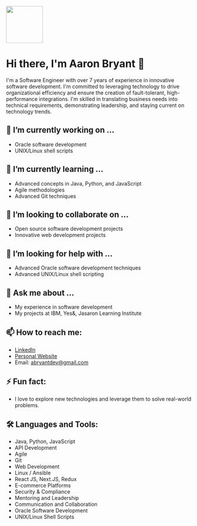 <img src="https://www.aaronbryantdev.com/static/media/logo.ad07ac99e06425376c46.png" width="100px">

# Hi there, I'm Aaron Bryant 👋

I'm a Software Engineer with over 7 years of experience in innovative software development. I'm committed to leveraging technology to drive organizational efficiency and ensure the creation of fault-tolerant, high-performance integrations. I'm skilled in translating business needs into technical requirements, demonstrating leadership, and staying current on technology trends.

## 🔭 I’m currently working on ...

- Oracle software development
- UNIX/Linux shell scripts

## 🌱 I’m currently learning ...

- Advanced concepts in Java, Python, and JavaScript
- Agile methodologies
- Advanced Git techniques

## 👯 I’m looking to collaborate on ...

- Open source software development projects
- Innovative web development projects

## 🤔 I’m looking for help with ...

- Advanced Oracle software development techniques
- Advanced UNIX/Linux shell scripting

## 💬 Ask me about ...

- My experience in software development
- My projects at IBM, Yes&, Jasaron Learning Institute

## 📫 How to reach me: 

- [LinkedIn](https://www.linkedin.com/in/aaron-bryant/)
- [Personal Website](http://aaronbryantdev.com/)
- Email: abryantdev@gmail.com

## ⚡ Fun fact: 

- I love to explore new technologies and leverage them to solve real-world problems.

## 🛠️ Languages and Tools:

- Java, Python, JavaScript
- API Development
- Agile
- Git
- Web Development
- Linux / Ansible
- React JS, Next.JS, Redux
- E-commerce Platforms
- Security & Compliance
- Mentoring and Leadership
- Communication and Collaboration
- Oracle Software Development
- UNIX/Linux Shell Scripts


